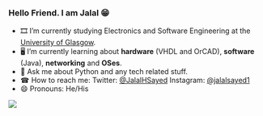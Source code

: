 ### Hello Friend. I am Jalal 😁

- 🎞 I’m currently studying Electronics and Software Engineering at the [University of Glasgow](https://www.gla.ac.uk/undergraduate/degrees/electronicsoftwareengineering/).
- 🖥 I’m currently learning about **hardware** (VHDL and OrCAD), **software** (Java), **networking** and **OSes**.
- 🐍 Ask me about Python and any tech related stuff.
- ☎ How to reach me: Twitter: [@JalalHSayed](https://twitter.com/JalalHSayed) Instagram: [@jalalsayed1](https://www.instagram.com/jalalsayed1/)
- 😄 Pronouns: He/His

<img src="https://github-readme-stats.vercel.app/api?username=iampawan&&show_icons=true&title_color=ffffff&icon_color=bb2acf&text_color=daf7dc&bg_color=151515">

